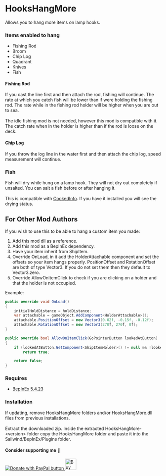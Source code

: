 # HooksHangMore

Allows you to hang more items on lamp hooks. 

### Items enabled to hang

* Fishing Rod
* Broom
* Chip Log
* Quadrant
* Knives
* Fish

#### Fishing Rod

If you cast the line first and then attach the rod, fishing will continue. The rate at which you catch fish will be lower than if were holding the fishing rod. The rate while in the fishing rod holder will be higher when you are out to sea.  
<br>
The idle fishing mod is not needed, however this mod is compatible with it. The catch rate when in the holder is higher than if the rod is loose on the deck.  

#### Chip Log

If you throw the log line in the water first and then attach the chip log, speed measurement will continue.  

### Fish

Fish will dry while hung on a lamp hook. They will not dry out completely if unsalted. You can salt a fish before or after hanging it.  
<br>
This is compatible with [CookedInfo](https://github.com/alesparise/CookedInfo-Sailwind-Mod). If you have it installed you will see the drying status.  

## For Other Mod Authors

If you wish to use this to be able to hang a custom item you made:  
1. Add this mod dll as a reference.
2. Add this mod as a BepInEx dependency.
3. Have your item inherit from ShipItem.
4. Override OnLoad, in it add the HolderAttachable component and set the offsets so your item hangs properly. PositionOffset and RotationOffset are both of type Vector3. If you do not set them then they default to Vector3.zero.
5. Override AllowOnItemClick to check if you are clicking on a holder and that the holder is not occupied.  

Example:
```c#
public override void OnLoad()
{
    initialHoldDistance = holdDistance;
    var attachable = gameObject.AddComponent<HolderAttachable>();
    attachable.PositionOffset = new Vector3(0.02f, -0.15f, -0.12f);
    attachable.RotationOffset = new Vector3(270f, 270f, 0f);
}

public override bool AllowOnItemClick(GoPointerButton lookedAtButton)
{
    if (lookedAtButton.GetComponent<ShipItemHolder>() != null && !lookedAtButton.GetComponent<ShipItemHolder>().IsOccupied)
        return true;

    return false;
}
```

### Requires

* [BepInEx 5.4.23](https://github.com/BepInEx/BepInEx/releases)

### Installation

If updating, remove HooksHangMore folders and/or HooksHangMore.dll files from previous installations.  
<br>
Extract the downloaded zip. Inside the extracted HooksHangMore-\<version\> folder copy the HooksHangMore folder and paste it into the Sailwind/BepInEx/Plugins folder.  

#### Consider supporting me 🤗

<a href='https://www.paypal.com/donate/?business=WKY25BB3TSH6E&no_recurring=0&item_name=Thank+you+for+your+support%21+I%27m+glad+you+are+enjoying+my+mods%21&currency_code=USD' target='_blank'><img src="https://www.paypalobjects.com/en_US/i/btn/btn_donate_LG.gif" border="0" alt="Donate with PayPal button" />
<a href='https://ko-fi.com/S6S11DDLMC' target='_blank'><img height='36' style='border:0px;height:36px;' src='https://storage.ko-fi.com/cdn/kofi6.png?v=6' border='0' alt='Buy Me a Coffee at ko-fi.com' /></a>
